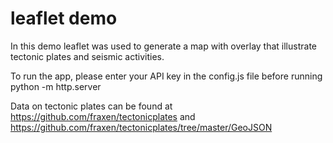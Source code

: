 # leaflet demo

In this demo leaflet was used to generate a map with overlay that illustrate tectonic plates and seismic activities.

To run the app, please enter your API key in the config.js file before running python -m http.server
 
Data on tectonic plates can be found at https://github.com/fraxen/tectonicplates and https://github.com/fraxen/tectonicplates/tree/master/GeoJSON
